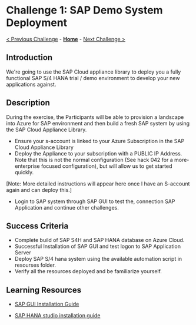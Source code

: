 # Challenge 1: SAP Demo System Deployment

[< Previous Challenge](./00-prereqs.md) - **[Home](../README.md)** - [Next Challenge >](./02-OpenAPIAndOdata.md)

## Introduction

We're going to use the SAP Cloud appliance library to deploy you a fully functional SAP S/4 HANA trial / demo environment to develop your new applications against. 

## Description

During the exercise, the Participants will be able to provision a landscape into Azure for SAP environment and then build a fresh SAP system by using the SAP Cloud Appliance Library. 

- Ensure your s-account is linked to your Azure Subscription in the SAP Cloud Appliance Library
- Deploy the Appliance to your subscription with a PUBLIC IP Address. Note that this is not the normal configuration (See hack 042 for a more-enterprise focused configuration), but will allow us to get started quickly.

[Note: More detailed instructions will appear here once I have an S-account again and can deploy this.]

- Login to SAP system through SAP GUI to test the, connection SAP Application and continue other challenges.

## Success Criteria

- Complete build of SAP S4H and SAP HANA database on Azure Cloud.
- Successful Installation of SAP GUI and test logon to SAP Application Server
- Deploy SAP S/4 hana system using the available automation script in resourses folder.
- Verify all the resources deployed and be familiarize yourself.

## Learning Resources

- [SAP GUI Installation Guide](https://help.sap.com/viewer/1ebe3120fd734f67afc57b979c3e2d46/760.05/en-US)

- [SAP HANA studio installation guide](https://help.sap.com/viewer/a2a49126a5c546a9864aae22c05c3d0e/2.0.01/en-US)
